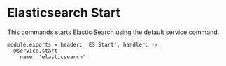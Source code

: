 
# Elasticsearch Start

This commands starts Elastic Search using the default service command.

    module.exports = header: 'ES Start', handler: ->
      @service.start
        name: 'elasticsearch'
